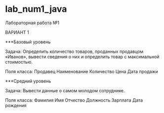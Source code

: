 # lab_num1_java
Лабораторная работа №1

ВАРИАНТ 1

***Базовый уровень

Задача:
Определить количество товаров, проданных продавцом «Иванов», вывести сведения о них и определить товар с максимальной стоимостью.

Поля класса:
Продавец
Наименование
Количество
Цена
Дата продажи

***Средний уровень

Задача:
Вывести данные о самом молодом сотруднике.

Поля класса:
Фамилия
Имя
Отчество
Должность
Зарплата
Дата рождения
